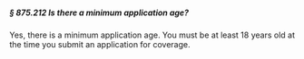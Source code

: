 ##### § 875.212 Is there a minimum application age? #####

Yes, there is a minimum application age. You must be at least 18 years old at the time you submit an application for coverage.
